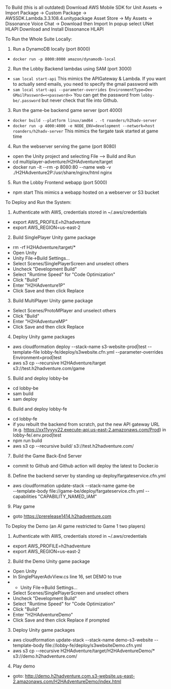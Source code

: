 To Build (this is all outdated)
Download AWS Mobile SDK for Unit
Assets -> Import Package -> Custom Package -> AWSSDK.Lambda.3.3.108.4.unitypackage
Asset Store -> My Assets -> Dissonance Voice Chat -> Download then Import
In popup select UNet HLAPI
Download and Install Dissonance HLAPI

To Run the Whole Suite Locally:
1. Run a DynamoDB locally (port 8000)
  - `docker run -p 8000:8000 amazon/dynamodb-local`
2. Run the Lobby Backend lambdas using SAM (port 3000)
  - `sam local start-api`
  This mimics the APIGateway & Lambda.
  If you want to actually send emails, you need to specify the gmail password with
  - `sam local start-api --parameter-overrides EnvironmentType=Dev GMailPassword=<<password>>`
  You can get the password from `lobby-be/.password` but never check that file into Github.
3. Run the game-be backend game server (port 4000) 
  - `docker build --platform linux/amd64 . -t roanders/h2hadv-server`
  - `docker run -p 4000:4000 -e NODE_ENV=development --network=host roanders/h2hadv-server`
  This mimics the fargate task started at game time
4. Run the webserver serving the game (port 8080)
  - open the Unity project and selecting File --> Build and Run
  - cd multiplayer-adventure/H2HAdventure/target
  - docker run -it --rm -p 8080:80 --name web -v ./H2HAdventure2P:/usr/share/nginx/html nginx
5. Run the Lobby Frontend webapp (port 5000)
  - npm start
  This mimics a webapp hosted on a webserver or S3 bucket

To Deploy and Run the System:
1. Authenticate with AWS, credentials stored in ~/.aws/credentials
  - export AWS_PROFILE=h2hadventure
  - export AWS_REGION=us-east-2
2. Build SinglePlayer Unity game package
 - rm -rf H2HAdventure/target/*
 - Open Unity
 - Unity File->Build Settings...
 - Select Scenes/SinglePlayerScreen and unselect others
 - Uncheck "Development Build"
 - Select "Runtime Speed" for "Code Optimization"
 - Click "Build"
 - Enter "H2HAdventure1P"
 - Click Save and then click Replace
3. Build MultiPlayer Unity game package
 - Select Scenes/ProtoMPlayer and unselect others
 - Click "Build"
 - Enter "H2HAdventureMP"
 - Click Save and then click Replace
4. Deploy Unity game packages
 - aws cloudformation deploy --stack-name s3-website-prod|test  --template-file lobby-fe/deploy/s3website.cfn.yml --parameter-overrides Environment=prod|test
 - aws s3 cp --recursive H2HAdventure/target s3://test.h2hadventure.com/game
5. Build and deploy lobby-be
 - cd lobby-be
 - sam build
 - sam deploy
6. Build and deploy lobby-fe
 - cd lobby-fe
 - if you rebuilt the backend from scratch, put the new API gateway URL (e.g. https://xx11yyyy22.execute-api.us-east-2.amazonaws.com/Prod) in lobby-fe/.env.prod|test
 - npm run build
 - aws s3 cp --recursive build/ s3://test.h2hadventure.com/
7. Build the Game Back-End Server
  - commit to Github and Github action will deploy the latest to Docker.io
8. Define the backend server by standing up deploy/fargateservice.cfn.yml
  - aws cloudformation update-stack --stack-name game-be \
   --template-body file://game-be/deploy/fargateservice.cfn.yml --capabilities "CAPABILITY_NAMED_IAM"
9. Play game
 - goto https://prerelease1414.h2hadventure.com

 To Deploy the Demo (an AI game restricted to Game 1 two players)
1. Authenticate with AWS, credentials stored in ~/.aws/credentials
  - export AWS_PROFILE=h2hadventure
  - export AWS_REGION=us-east-2
2. Build the Demo Unity game package
  - Open Unity
  - In SinglePlayerAdvView.cs line 16, set DEMO to true
  -  - Unity File->Build Settings...
  - Select Scenes/SinglePlayerScreen and unselect others
  - Uncheck "Development Build"
  - Select "Runtime Speed" for "Code Optimization"
  - Click "Build"
  - Enter "H2HAdventureDemo"
  - Click Save and then click Replace if prompted
3. Deploy Unity game packages
  - aws cloudformation update-stack --stack-name demo-s3-website  --template-body file://lobby-fe/deploy/s3websiteDemo.cfn.yml
  - aws s3 cp --recursive H2HAdventure/target/H2HAdventureDemo/* s3://demo.h2hadventure.com/
4. Play demo
  - goto: http://demo.h2hadventure.com.s3-website.us-east-2.amazonaws.com/H2HAdventureDemo/index.html
